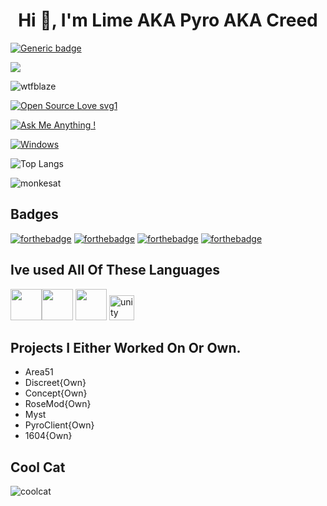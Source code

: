 <h1 align="center">Hi 👋, I'm Lime AKA Pyro AKA Creed</h1>

[![Generic badge](https://img.shields.io/badge/BITCHES-NONE-<COLOR>.svg)](https://shields.io/)

![](https://dcbadge.vercel.app/api/shield/971911525684105216)

<p align="left"> <img src="https://komarev.com/ghpvc/?username=LimeAndPyro&label=Profile%20views&color=a143df&style=flat" alt="wtfblaze" /> </p>

[![Open Source Love svg1](https://badges.frapsoft.com/os/v1/open-source.svg?v=103)](https://github.com/ellerbrock/open-source-badges/)

[![Ask Me Anything !](https://img.shields.io/badge/Ask%20me-anything-1abc9c.svg)](https://GitHub.com/Naereen/ama)

[![Windows](https://svgshare.com/i/ZhY.svg)](https://svgshare.com/i/ZhY.svg)



![Top Langs](https://github-readme-stats.vercel.app/api/top-langs/?username=LimeAndPyro&theme=dark&layout=compact)

![monkesat](https://github-readme-stats.vercel.app/api?username=LimeAndPyro&show_icons=true&theme=dark&locale=en)

## Badges

  [![forthebadge](https://forthebadge.com/images/badges/it-works-why.svg)](https://forthebadge.com)
  [![forthebadge](https://forthebadge.com/images/badges/made-with-c-sharp.svg)](https://forthebadge.com)
  [![forthebadge](https://forthebadge.com/images/badges/made-with-javascript.svg)](https://forthebadge.com)
  [![forthebadge](https://forthebadge.com/images/badges/made-with-python.svg)](https://forthebadge.com)

## Ive used All Of These Languages
 <img src="https://cdn.jsdelivr.net/gh/devicons/devicon/icons/python/python-plain.svg" width="50px" /><img src="https://cdn.jsdelivr.net/gh/devicons/devicon/icons/javascript/javascript-plain.svg" width="50px" /> <img src="https://cdn.jsdelivr.net/gh/devicons/devicon/icons/csharp/csharp-plain.svg" width="50px" />
<img src="https://www.vectorlogo.zone/logos/unity3d/unity3d-icon.svg" alt="unity" width="40" height="40"/> </a> </p>
 

 
## Projects I Either Worked On Or Own.

- Area51
- Discreet{Own}
- Concept{Own}
- RoseMod{Own}
- Myst
- PyroClient{Own}
- 1604{Own}

## Cool Cat

![coolcat](https://c.tenor.com/y4Ie8h0H-TwAAAAC/cat-typing.gif)



